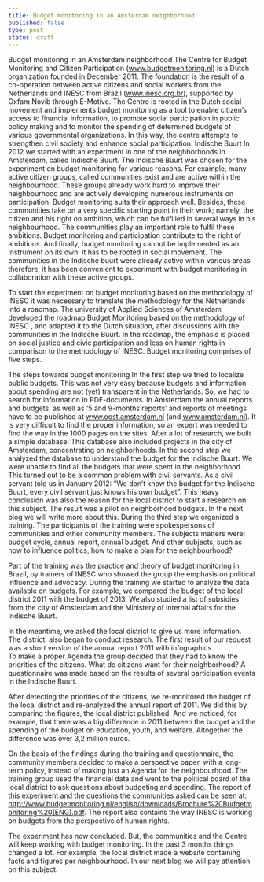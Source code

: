 ```yaml
---
title: Budget monitoring in an Amsterdam neighborhood
published: false
type: post
status: draft
---
```


Budget monitoring in an Amsterdam neighborhood
The Centre for Budget Monitoring and Citizen Participation (www.budgetmonitoring.nl) is a Dutch organization founded in December 2011. The foundation is the result of a co-operation between active citizens and social workers from the Netherlands and INESC from Brazil (www.inesc.org.br), supported by Oxfam Novib through E-Motive.
The Centre is rooted in the Dutch social movement and implements budget monitoring as a tool to enable citizen’s access to financial information, to promote social participation in public policy making and to monitor the spending of determined budgets of various governmental organizations. In this way, the centre attempts to strengthen civil society and enhance social participation.
Indische Buurt
In 2012 we started with an experiment in one of the neighborhoods in Amsterdam, called Indische Buurt. The Indische Buurt was chosen for the experiment on budget monitoring for various reasons. For example, many active citizen groups, called communities exist and are active within the neighbourhood. These groups already work hard to improve their neighbourhood and are actively developing numerous instruments on participation. Budget monitoring suits their approach well.
Besides, these communities take on a very specific starting point in their work; namely, the citizen and his right on ambition, which can be fulfilled in several ways in his neighbourhood. The communities play an important role to fulfil these ambitions. Budget monitoring and participation contribute to the right of ambitions.
And finally, budget monitoring cannot be implemented as an instrument on its own: it has to be rooted in social movement. The communities in the Indische buurt were already active within various areas therefore, it has been convenient to experiment with budget monitoring in collaboration with these active groups.  

To start the experiment on budget monitoring based on the methodology of INESC it was necessary to translate the methodology for the Netherlands into a roadmap. The university of Applied Sciences of Amsterdam developed the roadmap Budget Monitoring based on the methodology of INESC , and adapted it to the Dutch situation, after discussions with the communities in the Indische Buurt. In the roadmap, the emphasis is placed on social justice and civic participation and less on human rights in comparison to the methodology of INESC. Budget monitoring comprises of five steps.

The steps towards budget monitoring
In the first step we tried to localize public budgets. This was not very easy because budgets and information about spending are not (yet) transparent in the Netherlands. So, we had to search for information in PDF-documents. In Amsterdam the annual reports and budgets, as well as ‘5 and 9-months reports’ and reports of meetings have to be published at www.oost.amsterdam.nl (and www.amsterdam.nl). It is very difficult to find the proper information, so an expert was needed to find the way in the 1000 pages on the sites. After a lot of research, we built a simple database. This database also included projects in the city of Amsterdam, concentrating on neighborhoods. 
In the second step we analyzed the database to understand the budget for the Indische Buurt. We were unable to find all the budgets that were spent in the neighborhood. This turned out to be a common problem with civil servants. As a civil servant told us in January 2012: “We don’t know the budget for the Indische Buurt, every civil servant just knows his own budget”.
This heavy conclusion was also the reason for the local district to start a research on this subject. The result was a pilot on neighborhood budgets. In the next blog we will write more about this. 
During the third step we organized a training. The participants of the training were spokespersons of communities and other community members. The subjects matters were: budget cycle, annual report, annual budget. And other subjects, such as how to influence politics, how to make a plan for the neighbourhood?

Part of the training was the practice and theory of budget monitoring in Brazil, by trainers of INESC who showed the group the emphasis on political influence and advocacy. During the training we started to analyze the data available on budgets. For example, we compared the budget of the local district 2011 with the budget of 2013. We also studied a list of subsidies from the city of Amsterdam and the Ministery of internal affairs for the Indische Buurt.

In the meantime, we asked the local district to give us more information. The district, also began to conduct research. The first result of our request was a short version of the annual report 2011 with infographics.  
To make a proper Agenda the group decided that they had to know the priorities of the citizens. What do citizens want for their neighborhood? A questionnaire was made based on the results of several participation events in the Indische Buurt. 

After detecting the priorities of the citizens, we re-monitored the budget of the local district and re-analyzed the annual report of 2011. We did this by comparing the figures, the local district published. And we noticed, for example, that there was a big difference in 2011 between the budget and the spending of the budget on education, youth, and welfare. Altogether the difference was over 3,2 million euros.

On the basis of the findings during the training and questionnaire, the community members decided to make a perspective paper, with a long-term policy, instead of making just an Agenda for the neighbourhood. The training group used the financial data and went to the political board of the local district to ask questions about budgeting and spending. 
The report of this experiment and the questions the communities asked can be seen at: http://www.budgetmonitoring.nl/english/downloads/Brochure%20Budgetmonitoring%20(ENG).pdf.
The report also contains the way INESC is working on budgets from the perspective of human rights.

The experiment has now concluded. But, the communities and the Centre will keep working with budget monitoring. In the past 3 months things changed a lot. For example, the local district made a website containing facts and figures per neighbourhood. In our next blog we will pay attention on this subject. 


